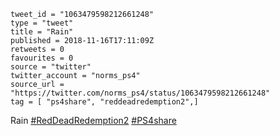 ```
tweet_id = "1063479598212661248"
type = "tweet"
title = "Rain"
published = 2018-11-16T17:11:09Z
retweets = 0
favourites = 0
source = "twitter"
twitter_account = "norms_ps4"
source_url = "https://twitter.com/norms_ps4/status/1063479598212661248"
tag = [ "ps4share", "reddeadredemption2",]
```

Rain [#RedDeadRedemption2](/tags/reddeadredemption2/) [#PS4share](/tags/ps4share/)

<p class='image'><img src='http://mnf.m17s.net/2018/11/16/DsI9DnUXoAA4Lzb.jpg' alt=''></p>

